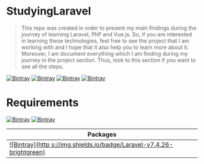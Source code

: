 # StudyingLaravel

> This repo was created in order to present my main findings during the journey of learning Laravel, PhP and Vue.js. So, if you are interested in learning these technologies, feel free to see the project that I am working with and I hope that it also help you to learn more about it. Moreover, I am document everything which I am finding during my journey in the project section. Thus, look to this section if you want to see all the steps. 

[![Bintray](https://img.shields.io/badge/Keyword-web%20scraping-green)](https://bintray.com/blocke/releases/scalajack) [![Bintray](https://img.shields.io/badge/Keyword-economia-green)](https://bintray.com/blocke/releases/scalajack) [![Bintray](https://img.shields.io/badge/Keyword-programação-green)](https://bintray.com/blocke/releases/scalajack) [![Bintray](https://img.shields.io/badge/Keyword-Raspagem%20de%20dados%20ética-green)](https://bintray.com/blocke/releases/scalajack)

# Requirements
[![Bintray](https://img.shields.io/badge/Php-v7.4.26-brightgreen)](https://bintray.com/blocke/releases/scalajack) [![Bintray](https://img.shields.io/badge/r--studio-v1.4.1717-brightgreen)](https://bintray.com/blocke/releases/scalajack)


| Packages |
| --- | 
|[![Bintray](http s://img.shields.io/badge/Laravel-v7.4.26-brightgreen)](https://bintray.com/blocke/releases/scalajack)|